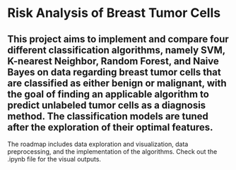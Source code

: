 # Risk Analysis of Breast Tumor Cells
## This project aims to implement and compare four different classification algorithms, namely SVM, K-nearest Neighbor, Random Forest, and Naive Bayes on data regarding breast tumor cells that are classified as either benign or malignant, with the goal of finding an applicable algorithm to predict unlabeled tumor cells as a diagnosis method. The classification models are tuned after the exploration of their optimal features.
The roadmap includes data exploration and visualization, data preprocessing, and the implementation of the algorithms. Check out the .ipynb file for the visual outputs.
